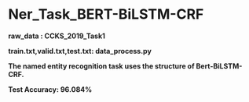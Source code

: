 # Ner_Task_BERT-BiLSTM-CRF

**raw_data : CCKS_2019_Task1**

**train.txt,valid.txt,test.txt: data_process.py**

**The named entity recognition task uses the structure of Bert-BiLSTM-CRF.**

**Test Accuracy: 96.084%**



